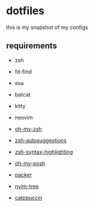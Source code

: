 # dotfiles

this is my snapshot of my configs

## requirements


- zsh
- fd-find
- exa
- batcat
- kitty
- neovim

- [oh-my-zsh](https://ohmyz.sh/#install)
- [zsh-autosuggestions](https://github.com/zsh-users/zsh-autosuggestions/blob/master/INSTALL.md)
- [zsh-syntax-highlighting](https://github.com/zsh-users/zsh-syntax-highlighting/blob/master/INSTALL.md)
- [oh-my-posh](https://ohmyposh.dev/docs/installation/linux)


- [packer](https://github.com/wbthomason/packer.nvim)
- [nvim-tree](https://github.com/nvim-tree/nvim-tree.lua)
- [catppuccin](https://github.com/catppuccin/nvim)
